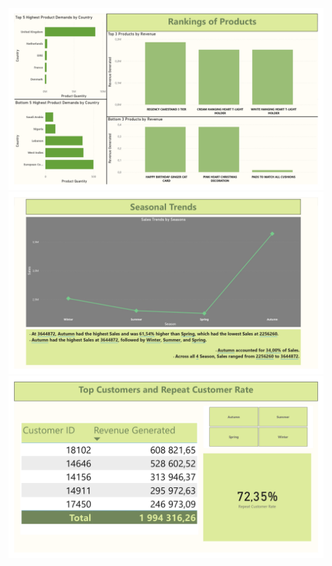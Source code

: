 ![alt text](https://github.com/Joanakor/CourseCapstoneRetailAnalysis/blob/main/Course%20Retail%20Analysis_page-0001.jpg)
![alt text](https://github.com/Joanakor/CourseCapstoneRetailAnalysis/blob/main/Course%20Retail%20Analysis_page-0002.jpg)
![alt text](https://github.com/Joanakor/CourseCapstoneRetailAnalysis/blob/main/Course%20Retail%20Analysis_page-0003.jpg)
